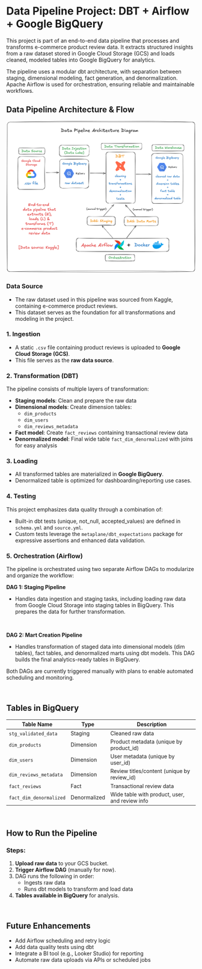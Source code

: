 # Data Pipeline Project: DBT + Airflow + Google BigQuery

This project is part of an end-to-end data pipeline that processes and transforms e-commerce product review data. It extracts structured insights from a raw dataset stored in Google Cloud Storage (GCS) and loads cleaned, modeled tables into Google BigQuery for analytics.

The pipeline uses a modular dbt architecture, with separation between staging, dimensional modeling, fact generation, and denormalization. Apache Airflow is used for orchestration, ensuring reliable and maintainable workflows.


## Data Pipeline Architecture & Flow

![Data pipeline architecture diagram](img/pipeline_arch.png)


### **Data Source**
- The raw dataset used in this pipeline was sourced from Kaggle, containing e-commerce product reviews.
- This dataset serves as the foundation for all transformations and modeling in the project.


### 1. **Ingestion**
- A static `.csv` file containing product reviews is uploaded to **Google Cloud Storage (GCS)**.
- This file serves as the **raw data source**.

### 2. **Transformation (DBT)**
The pipeline consists of multiple layers of transformation:
  - **Staging models**: Clean and prepare the raw data
  - **Dimensional models**: Create dimension tables:
    - `dim_products`
    - `dim_users`
    - `dim_reviews_metadata`
  - **Fact model**: Create `fact_reviews` containing transactional review data
  - **Denormalized model**: Final wide table `fact_dim_denormalized` with joins for easy analysis

### 3. **Loading**
- All transformed tables are materialized in **Google BigQuery**.
- Denormalized table is optimized for dashboarding/reporting use cases.

### 4. **Testing**
This project emphasizes data quality through a combination of:

- Built-in dbt tests (unique, not_null, accepted_values) are defined in `schema.yml` and `source.yml`.
- Custom tests leverage the `metaplane/dbt_expectations` package for expressive assertions and enhanced data validation.

### 5. **Orchestration (Airflow)**
The pipeline is orchestrated using two separate Airflow DAGs to modularize and organize the workflow:

**DAG 1: Staging Pipeline**

- Handles data ingestion and staging tasks, including loading raw data from Google Cloud Storage into staging tables in BigQuery. This prepares the data for further transformation.
<br>

**DAG 2: Mart Creation Pipeline**

- Handles transformation of staged data into dimensional models (dim tables), fact tables, and denormalized marts using dbt models. This DAG builds the final analytics-ready tables in BigQuery.

Both DAGs are currently triggered manually with plans to enable automated scheduling and monitoring.

<br>

## Tables in BigQuery

| Table Name            | Type          | Description                                      |
|-----------------------|---------------|--------------------------------------------------|
| `stg_validated_data`  | Staging       | Cleaned raw data                                 |
| `dim_products`        | Dimension     | Product metadata (unique by product_id)          |
| `dim_users`           | Dimension     | User metadata (unique by user_id)                |
| `dim_reviews_metadata`| Dimension     | Review titles/content (unique by review_id)      |
| `fact_reviews`        | Fact          | Transactional review data                        |
| `fact_dim_denormalized`| Denormalized | Wide table with product, user, and review info   |

<br>

## How to Run the Pipeline

### Steps: ###
1. **Upload raw data** to your GCS bucket.
2. **Trigger Airflow DAG** (manually for now).
3. DAG runs the following in order:
   - Ingests raw data
   - Runs dbt models to transform and load data
4. **Tables available in BigQuery** for analysis.

<br>
 
## Future Enhancements

- Add Airflow scheduling and retry logic
- Add data quality tests using dbt
- Integrate a BI tool (e.g., Looker Studio) for reporting
- Automate raw data uploads via APIs or scheduled jobs



